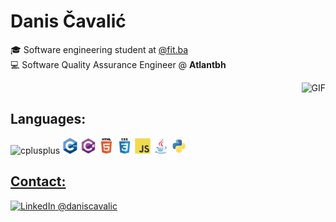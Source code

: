 # Danis Čavalić

🎓 Software engineering student at [@fit.ba](https://fit.ba/) <br>
💻 Software Quality Assurance Engineer @ <b>Atlantbh</b> <br>

<img align="right" alt="GIF" src="https://github-readme-stats.vercel.app/api?username=daniscavalic&hide=stars&show_icons=true&theme=tokyonight" />
<br>

## Languages:
   <img src="https://raw.githubusercontent.com/jmnote/z-icons/master/svg/c.svg" alt="cplusplus" width="25" height="25" title="C" style="max-width:100%;"> <a target="_blank" rel="noopener noreferrer" href="https://raw.githubusercontent.com/devicons/devicon/master/icons/cplusplus/cplusplus-original.svg"><img src="https://raw.githubusercontent.com/devicons/devicon/master/icons/cplusplus/cplusplus-original.svg" alt="cplusplus" width="25" height="25" title="C++" style="max-width:100%;"></a>     <a target="_blank" rel="noopener noreferrer" href="https://raw.githubusercontent.com/devicons/devicon/master/icons/csharp/csharp-original.svg"><img src="https://raw.githubusercontent.com/devicons/devicon/master/icons/csharp/csharp-original.svg" alt="csharp" width="25" height="25" title="C#" style="max-width:100%;"></a>          <a target="_blank" rel="noopener noreferrer" href="https://raw.githubusercontent.com/devicons/devicon/master/icons/html5/html5-original-wordmark.svg"><img src="https://raw.githubusercontent.com/devicons/devicon/master/icons/html5/html5-original-wordmark.svg" alt="html5" width="25" height="25" title="HTML" style="max-width:100%;"></a>     <a target="_blank" rel="noopener noreferrer" href="https://raw.githubusercontent.com/devicons/devicon/master/icons/css3/css3-original-wordmark.svg"><img src="https://raw.githubusercontent.com/devicons/devicon/master/icons/css3/css3-original-wordmark.svg" alt="css3" width="25" height="25" title="CSS" style="max-width:100%;"></a>     <a target="_blank" rel="noopener noreferrer" href="https://raw.githubusercontent.com/devicons/devicon/master/icons/javascript/javascript-original.svg"><img src="https://raw.githubusercontent.com/devicons/devicon/master/icons/javascript/javascript-original.svg" alt="javascript" width="25" height="25" title="JavaScript" style="max-width:100%;"></a>     <a target="_blank" rel="noopener noreferrer" href="https://raw.githubusercontent.com/devicons/devicon/master/icons/javascript/javascript-original.svg"></a>     <a target="_blank" rel="noopener noreferrer" href="https://raw.githubusercontent.com/devicons/devicon/master/icons/javascript/javascript-original.svg"></a>     <img src="https://raw.githubusercontent.com/devicons/devicon/master/icons/java/java-original.svg" alt="Java" width="25" height="25" title="Java" style="max-width:100%;"> <a target="_blank" rel="noopener noreferrer" href="https://raw.githubusercontent.com/devicons/devicon/master/icons/java/java-original.svg"> <img src="https://raw.githubusercontent.com/devicons/devicon/master/icons/python/python-original.svg" alt="Python" width="25" height="25" title="Python" style="max-width:100%;"> <a target="_blank" rel="noopener noreferrer" href="https://raw.githubusercontent.com/devicons/devicon/master/icons/python/python-original.svg">
   
   
 ## Contact:

<img src="https://cdn-icons-png.flaticon.com/512/1384/1384874.png" alt="LinkedIn" width="20" height="20" title="LinkedIn" style="max-width:100%;"> [@daniscavalic](https://linkedin.com/in/daniscavalic) <br>
